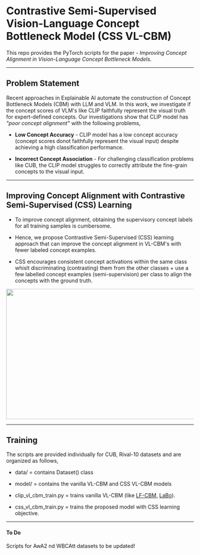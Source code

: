 
# Contrastive Semi-Supervised Vision-Language Concept Bottleneck Model (CSS VL-CBM)

This repo provides the PyTorch scripts for the paper - *Improving Concept Alignment in Vision-Language Concept Bottleneck Models*.

---

## Problem Statement

Recent approaches in Explainable AI automate the construction of Concept Bottleneck Models (CBM) with LLM and VLM. In this work, we investigate if the concept scores of VLM's like CLIP faithfully represent the visual truth for expert-defined concepts. Our investigations show that CLIP model has *"poor concept alignment"* with the following problems,

- **Low Concept Accuracy** - CLIP model has a low concept accuracy (concept scores donot faithfully represent the visual input) despite achieving a high classification performance.

- **Incorrect Concept Association** - For challenging classification problems like CUB, the CLIP model struggles to correctly attribute the fine-grain concepts to the visual input.


---

## Improving Concept Alignment with Contrastive Semi-Supervised (CSS) Learning

- To improve concept alignment, obtaining the supervisory concept labels for all training samples is cumbersome. 

- Hence, we propose Contrastive Semi-Supervised (CSS) learning approach that can improve the concept alignment in VL-CBM's with fewer labeled concept examples.

- CSS encourages consistent concept activations within the same class whislt discriminating (contrasting) them from the other classes + use a few labelled concept examples (semi-supervision) per class to align the concepts with the ground truth.

<img src="" width="700" height="350">

---

## Training

The scripts are provided individually for CUB, Rival-10 datasets and are organized as follows,

- data/ = contains Dataset() class

- model/ = contains the vanilla VL-CBM and CSS VL-CBM models

- clip_vl_cbm_train.py = trains vanilla VL-CBM (like [LF-CBM](https://github.com/Trustworthy-ML-Lab/Label-free-CBM), [LaBo](https://github.com/YueYANG1996/LaBo)).

- css_vl_cbm_train.py = trains the proposed model with CSS learning objective.


---

#### To Do

Scripts for AwA2 nd WBCAtt datasets to be updated!



